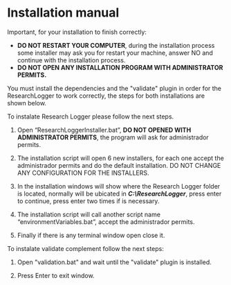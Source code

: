 # Installation manual

Important, for your installation to finish correctly:
- **DO NOT RESTART YOUR COMPUTER**, during the installation process some installer may ask you for restart your machine, answer NO and continue with the installation process.
- **DO NOT OPEN ANY INSTALLATION PROGRAM WITH ADMINISTRATOR PERMITS.**

You must install the dependencies and the "validate" plugin in order for the ResearchLogger to work correctly, the steps for both installations are shown below.

To instalate Research Logger please follow the next steps.

1. Open “ResearchLoggerInstaller.bat”, **DO NOT OPENED WITH ADMINISTRATOR PERMITS**, the program will ask for administrador permits.

2. The installation script will open 6 new installers, for each one accept the administrador permits and do the default installation. DO NOT CHANGE ANY CONFIGURATION FOR THE INSTALLERS.

3. In the installation windows will show where the Research Logger folder is located, normally will be ubicated in ***C:\ResearchLogger***, press enter to continue, press enter two times if is necessary.

4. The installation script will call another script name “environmentVariables.bat”, accept the administrador permits.

5. Finally if there is any terminal window open close it.

To instalate validate complement follow the next steps:

1. Open "validation.bat" and wait until the "validate" plugin is installed.

2. Press Enter to exit window.
